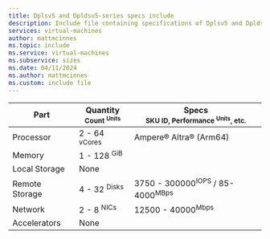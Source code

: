 ```yaml
---
title: Dplsv5 and Dpldsv5-series specs include
description: Include file containing specifications of Dplsv5 and Dpldsv5-series VM sizes.
services: virtual-machines
author: mattmcinnes
ms.topic: include
ms.service: virtual-machines
ms.subservice: sizes
ms.date: 04/11/2024
ms.author: mattmcinnes
ms.custom: include file
---
```


| Part | Quantity <br><sup>Count <sup>Units | Specs <br><sup>SKU ID, Performance <sup>Units</sup>, etc.  |
|---|---|---|
| Processor        | 2 - 64 <sup> vCores    | Ampere® Altra® (Arm64)                         |
| Memory           | 1 - 128 <sup> GiB      |                                                |
| Local Storage    | None                   |
| Remote Storage       | 4 - 32 <sup>Disks      | 3750 - 300000<sup>IOPS</sup> / 85-4000<sup>MBps |
| Network          | 2 - 8 <sup> NICs       | 12500 - 40000<sup>Mbps                         |
| Accelerators     | None                   |                                                |